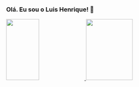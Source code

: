 ### Olá. Eu sou o Luis Henrique! 👋

<div>
  <a href="https://github.com/luhenr">
  <img height="165em" width="42%" src="https://github-readme-stats.vercel.app/api?username=luhenr&show_icons=true&theme=dracula&include_all_commits=true&count_private=true"/>
  <img height="165em" width="50%" src="https://github-readme-stats.vercel.app/api/top-langs/?username=luhenr&layout=compact&langs_count=16&theme=dracula"/>
</div>
